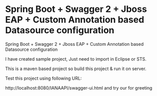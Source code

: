 # Spring Boot + Swagger 2 + Jboss EAP + Custom Annotation based Datasource configuration

Spring Boot + Swagger 2 + Jboss EAP + Custom Annotation based Datasource configuration

   I have created sample project, Just need to import in Eclipse or STS.
   
   This is a maven based project so build this project & run it on server.
   
   Test this project using following URL:
   
   http://localhost:8080/IANAAPI/swagger-ui.html and try our for greeting


